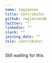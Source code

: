 ```yaml
---
name: Jagjeevan
title: Contributor
github: JagjeevanAK
twitter: ""
linkedin: ""
slack: ""
joining_date: ""
role: contributor
---
```


Still waiting for this
